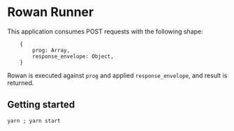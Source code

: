 # Rowan Runner

This application consumes POST requests with the following shape:

```
    {
        prog: Array,
        response_envelope: Object,
    }
```

Rowan is executed against `prog` and applied `response_envelope`, and result is returned.

## Getting started

```
yarn ; yarn start
```